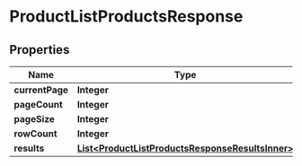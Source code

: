 

# ProductListProductsResponse


## Properties

| Name | Type | Description | Notes |
|------------ | ------------- | ------------- | -------------|
|**currentPage** | **Integer** |  |  [optional] |
|**pageCount** | **Integer** |  |  [optional] |
|**pageSize** | **Integer** |  |  [optional] |
|**rowCount** | **Integer** |  |  [optional] |
|**results** | [**List&lt;ProductListProductsResponseResultsInner&gt;**](ProductListProductsResponseResultsInner.md) |  |  [optional] |



